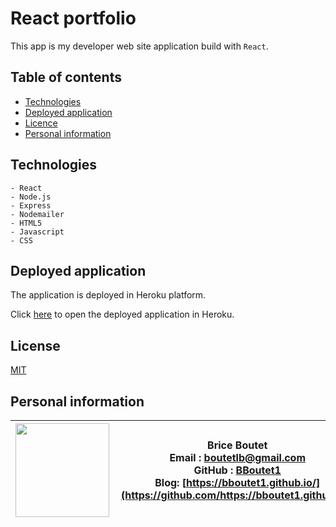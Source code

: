 # React portfolio

This app is my developer web site application build with `React`. 

## Table of contents

* [Technologies](#technologies)
* [Deployed application](#deployed-application)
* [Licence](#licence)
* [Personal information](#personal-information)


## Technologies

```
- React
- Node.js
- Express
- Nodemailer
- HTML5
- Javascript
- CSS
```
## Deployed application

The application is deployed in Heroku platform.

Click [here](https://brice-boutet.herokuapp.com/) to open the deployed application in Heroku.

## License

[MIT](https://choosealicense.com/licenses/mit)

## Personal information

| <img align="left" width="150" height="auto" margin="10"  src="https://avatars3.githubusercontent.com/u/59809722?v=4"> |  Brice Boutet <br/>  Email : [boutetlb@gmail.com](boutetlb@gmail.com)<br/> GitHub : [BBoutet1](https://github.com/bboutet1)<br> Blog:  [https://bboutet1.github.io/](https://github.com/https://bboutet1.github.io/) |
| -------- | ----------- |


